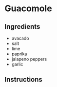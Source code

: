 # Guacomole
## Ingredients
- avacado
- salt
- lime
- paprika
- jalapeno peppers
- garlic
## Instructions



